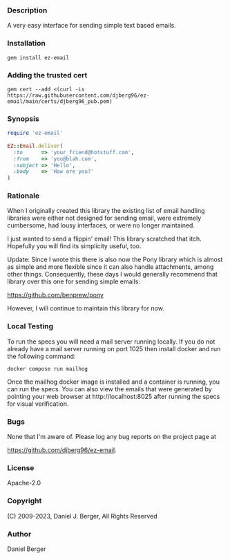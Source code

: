 ### Description
A very easy interface for sending simple text based emails.

### Installation
`gem install ez-email`

### Adding the trusted cert
`gem cert --add <(curl -Ls https://raw.githubusercontent.com/djberg96/ez-email/main/certs/djberg96_pub.pem)`

### Synopsis
```ruby
require 'ez-email'
   
EZ::Email.deliver(
  :to      => 'your_friend@hotstuff.com',
  :from    => 'you@blah.com',
  :subject => 'Hello',
  :body    => 'How are you?'
)
```
   
### Rationale

When I originally created this library the existing list of email handling
libraries were either not designed for sending email, were extremely cumbersome,
had lousy interfaces, or were no longer maintained.
   
I just wanted to send a flippin' email! This library scratched that itch.
Hopefully you will find its simplicity useful, too.

Update: Since I wrote this there is also now the Pony library which is almost
as simple and more flexible since it can also handle attachments, among other
things. Consequently, these days I would generally recommend that library over
this one for sending simple emails:

https://github.com/benprew/pony

However, I will continue to maintain this library for now.

### Local Testing
To run the specs you will need a mail server running locally. If you do not
already have a mail server running on port 1025 then install docker and run
the following command:

`docker compose run mailhog`

Once the mailhog docker image is installed and a container is running, you
can run the specs. You can also view the emails that were generated by pointing
your web browser at http://localhost:8025 after running the specs for visual
verification.

### Bugs

None that I'm aware of. Please log any bug reports on the project page at

https://github.com/djberg96/ez-email.

### License

Apache-2.0

### Copyright

(C) 2009-2023, Daniel J. Berger, All Rights Reserved
   
### Author

Daniel Berger
